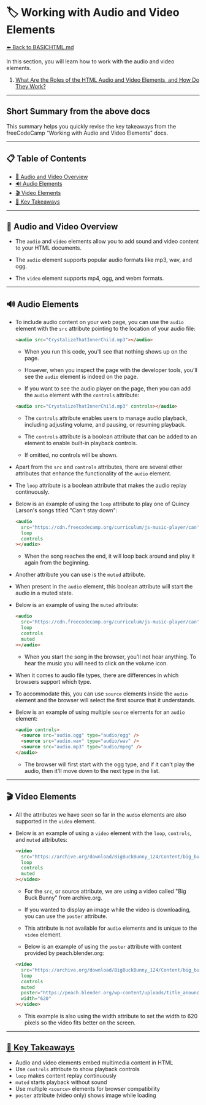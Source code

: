 # 🏷️ Working with Audio and Video Elements

[⬅️ Back to BASICHTML.md](../BASICHTML.md)

In this section, you will learn how to work with the audio and video elements.

1. [What Are the Roles of the HTML Audio and Video Elements, and How Do They Work?](https://www.freecodecamp.org/learn/full-stack-developer/lecture-working-with-audio-and-video-elements/what-are-the-roles-of-the-html-audio-and-video-elements)

---

## Short Summary from the above docs

This summary helps you quickly revise the key takeaways from the freeCodeCamp “Working with Audio and Video Elements" docs.

---

## 📋 Table of Contents

- [🎵 Audio and Video Overview](#🎵-audio-and-video-overview)
- [🔊 Audio Elements](#🔊-audio-elements)
- [🎬 Video Elements](#🎬-video-elements)
- [🧠 Key Takeaways](#🧠-key-takeaways)

---

## 🎵 Audio and Video Overview

- The `audio` and `video` elements allow you to add sound and video content to your HTML documents.

- The `audio` element supports popular audio formats like mp3, wav, and ogg.

- The `video` element supports mp4, ogg, and webm formats.

---

## 🔊 Audio Elements

- To include audio content on your web page, you can use the `audio` element with the `src` attribute pointing to the location of your audio file:

  ```html
  <audio src="CrystalizeThatInnerChild.mp3"></audio>
  ```

  - When you run this code, you'll see that nothing shows up on the page.

  - However, when you inspect the page with the developer tools, you'll see the `audio` element is indeed on the page.

  - If you want to see the audio player on the page, then you can add the `audio` element with the `controls` attribute:

  ```html
  <audio src="CrystalizeThatInnerChild.mp3" controls></audio>
  ```

  - The `controls` attribute enables users to manage audio playback, including adjusting volume, and pausing, or resuming playback.

  - The `controls` attribute is a boolean attribute that can be added to an element to enable built-in playback controls.

  - If omitted, no controls will be shown.

- Apart from the `src` and `controls` attributes, there are several other attributes that enhance the functionality of the `audio` element.

- The `loop` attribute is a boolean attribute that makes the audio replay continuously.

- Below is an example of using the `loop` attribute to play one of Quincy Larson's songs titled "Can't stay down":

  ```html
  <audio
    src="https://cdn.freecodecamp.org/curriculum/js-music-player/can't-stay-down.mp3"
    loop
    controls
  ></audio>
  ```

  - When the song reaches the end, it will loop back around and play it again from the beginning.

- Another attribute you can use is the `muted` attribute.

- When present in the `audio` element, this boolean attribute will start the audio in a muted state.

- Below is an example of using the `muted` attribute:

  ```html
  <audio
    src="https://cdn.freecodecamp.org/curriculum/js-music-player/can't-stay-down.mp3"
    loop
    controls
    muted
  ></audio>
  ```

  - When you start the song in the browser, you'll not hear anything. To hear the music you will need to click on the volume icon.

- When it comes to audio file types, there are differences in which browsers support which type.

- To accommodate this, you can use `source` elements inside the `audio` element and the browser will select the first source that it understands.

- Below is an example of using multiple `source` elements for an `audio` element:

  ```html
  <audio controls>
    <source src="audio.ogg" type="audio/ogg" />
    <source src="audio.wav" type="audio/wav" />
    <source src="audio.mp3" type="audio/mpeg" />
  </audio>
  ```

  - The browser will first start with the ogg type, and if it can't play the audio, then it'll move down to the next type in the list.

---

## 🎬 Video Elements

- All the attributes we have seen so far in the `audio` elements are also supported in the `video` element.

- Below is an example of using a `video` element with the `loop`, `controls`, and `muted` attributes:

  ```html
  <video
    src="https://archive.org/download/BigBuckBunny_124/Content/big_buck_bunny_720p_surround.mp4"
    loop
    controls
    muted
  ></video>
  ```

  - For the `src`, or source attribute, we are using a video called "Big Buck Bunny" from archive.org.

  - If you wanted to display an image while the video is downloading, you can use the `poster` attribute.

  - This attribute is not available for `audio` elements and is unique to the `video` element.

  - Below is an example of using the `poster` attribute with content provided by peach.blender.org:

  ```html
  <video
    src="https://archive.org/download/BigBuckBunny_124/Content/big_buck_bunny_720p_surround.mp4"
    loop
    controls
    muted
    poster="https://peach.blender.org/wp-content/uploads/title_anouncement.jpg?x11217"
    width="620"
  ></video>
  ```

  - This example is also using the width attribute to set the width to 620 pixels so the video fits better on the screen.

---

## [🧠 Key Takeaways](#🧠-key-takeaways)

- Audio and video elements embed multimedia content in HTML
- Use `controls` attribute to show playback controls
- `loop` makes content replay continuously
- `muted` starts playback without sound
- Use multiple `<source>` elements for browser compatibility
- `poster` attribute (video only) shows image while loading
